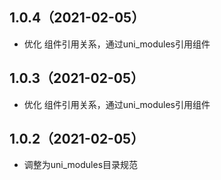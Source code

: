 ## 1.0.4（2021-02-05）
- 优化 组件引用关系，通过uni_modules引用组件
## 1.0.3（2021-02-05）
- 优化 组件引用关系，通过uni_modules引用组件
## 1.0.2（2021-02-05）
- 调整为uni_modules目录规范
